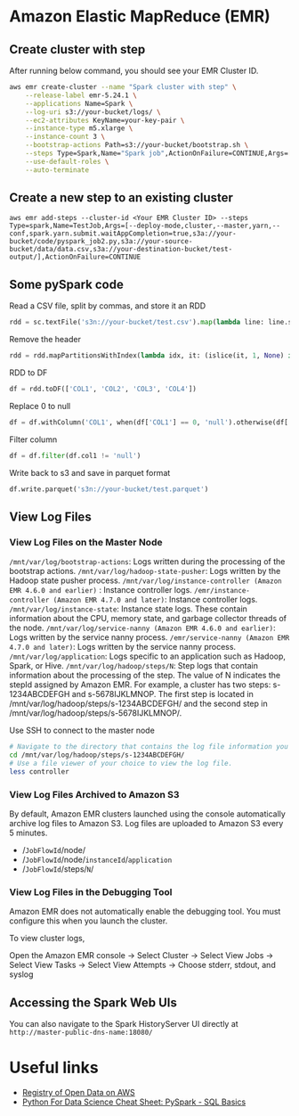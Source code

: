 # Amazon Elastic MapReduce (EMR)

## Create cluster with step

After running below command, you should see your EMR Cluster ID. 

```bash
aws emr create-cluster --name "Spark cluster with step" \
    --release-label emr-5.24.1 \
    --applications Name=Spark \
    --log-uri s3://your-bucket/logs/ \
    --ec2-attributes KeyName=your-key-pair \
    --instance-type m5.xlarge \
    --instance-count 3 \
    --bootstrap-actions Path=s3://your-bucket/bootstrap.sh \
    --steps Type=Spark,Name="Spark job",ActionOnFailure=CONTINUE,Args=[--deploy-mode,cluster,--master,yarn,s3://your-bucket/pyspark_job.py] \
    --use-default-roles \
    --auto-terminate
```

## Create a new step to an existing cluster

```
aws emr add-steps --cluster-id <Your EMR Cluster ID> --steps Type=spark,Name=TestJob,Args=[--deploy-mode,cluster,--master,yarn,--conf,spark.yarn.submit.waitAppCompletion=true,s3a://your-bucket/code/pyspark_job2.py,s3a://your-source-bucket/data/data.csv,s3a://your-destination-bucket/test-output/],ActionOnFailure=CONTINUE
```

## Some pySpark code

Read a CSV file, split by commas, and store it an RDD
```py
rdd = sc.textFile('s3n://your-bucket/test.csv').map(lambda line: line.split(','))
```

Remove the header
```py
rdd = rdd.mapPartitionsWithIndex(lambda idx, it: (islice(it, 1, None) if idx == 0 else it))
```

RDD to DF
```py
df = rdd.toDF(['COL1', 'COL2', 'COL3', 'COL4'])
```

Replace 0 to null
```py
df = df.withColumn('COL1', when(df['COL1'] == 0, 'null').otherwise(df['COL1']))
```

Filter column
```py
df = df.filter(df.col1 != 'null')
```

Write back to s3 and save in parquet format

```py
df.write.parquet('s3n://your-bucket/test.parquet')
```

## View Log Files

### View Log Files on the Master Node
``/mnt/var/log/bootstrap-actions``: Logs written during the processing of the bootstrap actions.
``/mnt/var/log/hadoop-state-pusher``: Logs written by the Hadoop state pusher process.
``/mnt/var/log/instance-controller (Amazon EMR 4.6.0 and earlier)`` : Instance controller logs.
``/emr/instance-controller (Amazon EMR 4.7.0 and later)``: Instance controller logs.
``/mnt/var/log/instance-state``: Instance state logs. These contain information about the CPU, memory state, and garbage collector threads of the node.
``/mnt/var/log/service-nanny (Amazon EMR 4.6.0 and earlier)``: Logs written by the service nanny process.
``/emr/service-nanny (Amazon EMR 4.7.0 and later)``: Logs written by the service nanny process.
``/mnt/var/log/application``: Logs specific to an application such as Hadoop, Spark, or Hive.
``/mnt/var/log/hadoop/steps/N``: Step logs that contain information about the processing of the step. The value of N indicates the stepId assigned by Amazon EMR. For example, a cluster has two steps: s-1234ABCDEFGH and s-5678IJKLMNOP. The first step is located in /mnt/var/log/hadoop/steps/s-1234ABCDEFGH/ and the second step in /mnt/var/log/hadoop/steps/s-5678IJKLMNOP/.

Use SSH to connect to the master node

```bash
# Navigate to the directory that contains the log file information you wish to view.
cd /mnt/var/log/hadoop/steps/s-1234ABCDEFGH/
# Use a file viewer of your choice to view the log file.
less controller
```

### View Log Files Archived to Amazon S3

By default, Amazon EMR clusters launched using the console automatically archive log files to Amazon S3. Log files are uploaded to Amazon S3 every 5 minutes. 

- /``JobFlowId``/node/
- /``JobFlowId``/node/``instanceId``/``application``
- /``JobFlowId``/steps/``N``/

### View Log Files in the Debugging Tool

Amazon EMR does not automatically enable the debugging tool. You must configure this when you launch the cluster.

To view cluster logs, 

Open the Amazon EMR console -> Select Cluster -> Select View Jobs -> Select View Tasks -> Select View Attempts -> Choose stderr, stdout, and syslog

## Accessing the Spark Web UIs

You can also navigate to the Spark HistoryServer UI directly at ``http://master-public-dns-name:18080/``

# Useful links 
- [Registry of Open Data on AWS](https://registry.opendata.aws/amazon-reviews/)
- [Python For Data Science Cheat Sheet: PySpark - SQL Basics](https://s3.amazonaws.com/assets.datacamp.com/blog_assets/PySpark_SQL_Cheat_Sheet_Python.pdf)